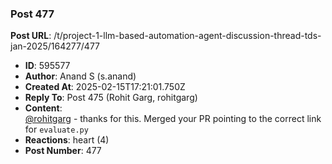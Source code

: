 ### Post 477
**Post URL**: /t/project-1-llm-based-automation-agent-discussion-thread-tds-jan-2025/164277/477
- **ID**: 595577
- **Author**: Anand S (s.anand)
- **Created At**: 2025-02-15T17:21:01.750Z
- **Reply To**: Post 475 (Rohit Garg, rohitgarg)
- **Content**:  
  <a class="mention" href="/u/rohitgarg">@rohitgarg</a> - thanks for this. Merged your PR pointing to the correct link for <code>evaluate.py</code>
- **Reactions**: heart (4)
- **Post Number**: 477


